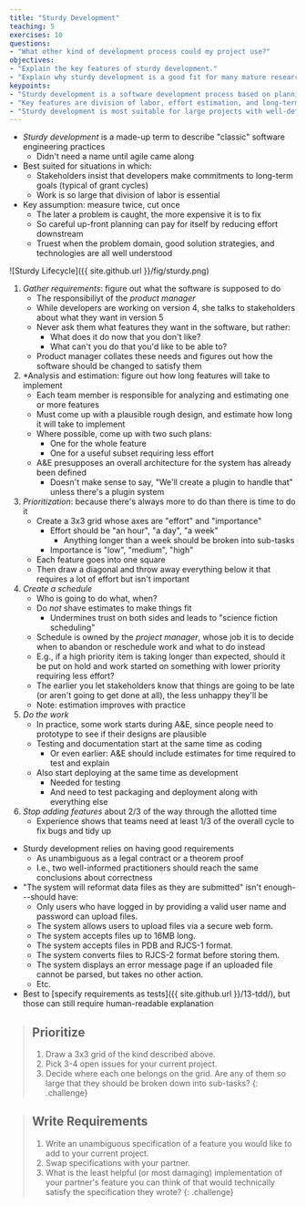 ```yaml
---
title: "Sturdy Development"
teaching: 5
exercises: 10
questions:
- "What other kind of development process could my project use?"
objectives:
- "Explain the key features of sturdy development."
- "Explain why sturdy development is a good fit for many mature research software projects."
keypoints:
- "Sturdy development is a software development process based on planning suitable for larger teams and more mature projects."
- "Key features are division of labor, effort estimation, and long-term scheduling."
- "Sturdy development is most suitable for large projects with well-defined goals."
---
```


*   *Sturdy development* is a made-up term to describe "classic" software engineering practices
    *   Didn't need a name until agile came along
*   Best suited for situations in which:
    *   Stakeholders insist that developers make commitments to long-term goals (typical of grant cycles)
    *   Work is so large that division of labor is essential
*   Key assumption: measure twice, cut once
    *   The later a problem is caught, the more expensive it is to fix
    *   So careful up-front planning can pay for itself by reducing effort downstream
    *   Truest when the problem domain, good solution strategies, and technologies are all well understood

![Sturdy Lifecycle]({{ site.github.url }}/fig/sturdy.png)

1.  *Gather requirements*: figure out what the software is supposed to do
    *   The responsibiliyt of the *product manager*
    *   While developers are working on version 4, she talks to stakeholders about what they want in version 5
    *   Never ask them what features they want in the software, but rather:
        *   What does it do now that you don't like?
        *   What can't you do that you'd like to be able to?
    *   Product manager collates these needs and figures out how the software should be changed to satisfy them
2.  *Analysis and estimation</em>: figure out how long features will take to implement
    *   Each team member is responsible for analyzing and estimating one or more features
    *   Must come up with a plausible rough design, and estimate how long it will take to implement
    *   Where possible, come up with two such plans:
        *   One for the whole feature
        *   One for a useful subset requiring less effort
    *   A&E presupposes an overall architecture for the system has already been defined
        *   Doesn't make sense to say, "We'll create a plugin to handle that" unless there's a plugin system
3.  *Prioritization*: because there's always more to do than there is time to do it
    *   Create a 3x3 grid whose axes are "effort" and "importance"
        *   Effort should be "an hour", "a day", "a week"
            *   Anything longer than a week should be broken into sub-tasks
        *   Importance is "low", "medium", "high"
    *   Each feature goes into one square
    *   Then draw a diagonal and throw away everything below it that requires a lot of effort but isn't important
4.  *Create a schedule*
    *   Who is going to do what, when?
    *   Do *not* shave estimates to make things fit
        *   Undermines trust on both sides and leads to "science fiction scheduling"
    *   Schedule is owned by the *project manager*, whose job it is to decide when to abandon or reschedule work and what to do instead
    *   E.g., if a high priority item is taking longer than expected, should it be put on hold and work started on something with lower priority requiring less effort?
    *   The earlier you let stakeholders know that things are going to be late (or aren't going to get done at all), the less unhappy they'll be
    *   Note: estimation improves with practice
5.  *Do the work*
    *   In practice, some work starts during A&E, since people need to prototype to see if their designs are plausible
    *   Testing and documentation start at the same time as coding
        *   Or even earlier: A&E should include estimates for time required to test and explain
    *   Also start deploying at the same time as development
        *   Needed for testing
        *   And need to test packaging and deployment along with everything else
6.  *Stop adding features* about 2/3 of the way through the allotted time
    *   Experience shows that teams need at least 1/3 of the overall cycle to fix bugs and tidy up

*   Sturdy development relies on having good requirements
    *   As unambiguous as a legal contract or a theorem proof
    *   I.e., two well-informed practitioners should reach the same conclusions about correctness
*   "The system will reformat data files as they are submitted" isn't enough---should have:
    *   Only users who have logged in by providing a valid user name and password can upload files.
    *   The system allows users to upload files via a secure web form.
    *   The system accepts files up to 16MB long.
    *   The system accepts files in PDB and RJCS-1 format.
    *   The system converts files to RJCS-2 format before storing them.
    *   The system displays an error message page if an uploaded file cannot be parsed, but takes no other action.
    *   Etc.
*   Best to [specify requirements as tests]({{ site.github.url }}/13-tdd/), but those can still require human-readable explanation

> ## Prioritize
>
> 1.  Draw a 3x3 grid of the kind described above.
> 2.  Pick 3-4 open issues for your current project.
> 3.  Decide where each one belongs on the grid.
>     Are any of them so large that they should be broken down into sub-tasks?
{: .challenge}

> ## Write Requirements
>
> 1.  Write an unambiguous specification of a feature you would like to add to your current project.
> 2.  Swap specifications with your partner.
> 3.  What is the least helpful (or most damaging) implementation of your partner's feature you can think of
>     that would technically satisfy the specification they wrote?
{: .challenge}
